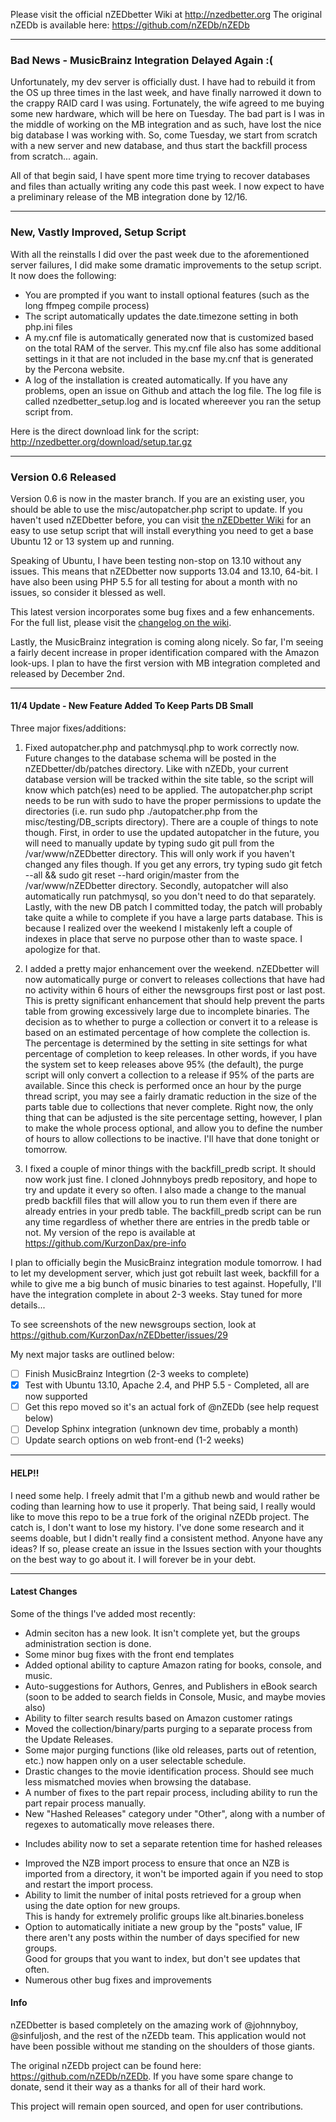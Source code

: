 Please visit the official nZEDbetter Wiki at http://nzedbetter.org
The original nZEDb is available here: https://github.com/nZEDb/nZEDb

---

### Bad News - MusicBrainz Integration Delayed Again :(

Unfortunately, my dev server is officially dust.  I have had to rebuild it from the OS up three times in the last week, and have finally narrowed it down to the crappy RAID card I was using.  Fortunately, the wife agreed to me buying some new hardware, which will be here on Tuesday.  The bad part is I was in the middle of working on the MB integration and as such, have lost the nice big database I was working with.  So, come Tuesday, we start from scratch with a new server and new database, and thus start the backfill process from scratch... again.

All of that begin said, I have spent more time trying to recover databases and files than actually writing any code this past week.  I now expect to have a preliminary release of the MB integration done by 12/16.

---

### New, Vastly Improved, Setup Script

With all the reinstalls I did over the past week due to the aforementioned server failures, I did make some dramatic improvements to the setup script.  It now does the following:

- You are prompted if you want to install optional features (such as the long ffmpeg compile process)
- The script automatically updates the date.timezone setting in both php.ini files
- A my.cnf file is automatically generated now that is customized based on the total RAM of the server.  This my.cnf file also has some additional settings in it that are not included in the base my.cnf that is generated by the Percona website.
- A log of the installation is created automatically.  If you have any problems, open an issue on Github and attach the log file.  The log file is called nzedbetter_setup.log and is located whereever you ran the setup script from.

Here is the direct download link for the script: http://nzedbetter.org/download/setup.tar.gz

---

### Version 0.6 Released
Version 0.6 is now in the master branch.  If you are an existing user, you should be able to use the misc/autopatcher.php script to update.  If you haven't used nZEDbetter before, you can visit [the nZEDbetter Wiki](http://nzedbetter.org/index.php?title=Installation#Do_You_Want_To_Do_This_the_Easy_Way_or_the_Hard_Way.3F) for an easy to use setup script that will install everything you need to get a base Ubuntu 12 or 13 system up and running.

Speaking of Ubuntu, I have been testing non-stop on 13.10 without any issues.  This means that nZEDbetter now supports 13.04 and 13.10, 64-bit.  I have also been using PHP 5.5 for all testing for about a month with no issues, so consider it blessed as well.

This latest version incorporates some bug fixes and a few enhancements.  For the full list, please visit the [changelog on the wiki](http://nzedbetter.org/index.php?title=ChangeLog).

Lastly, the MusicBrainz integration is coming along nicely.  So far, I'm seeing a fairly decent increase in proper identification compared with the Amazon look-ups.  I plan to have the first version with MB integration completed and released by December 2nd.


---

#### 11/4 Update - New Feature Added To Keep Parts DB Small

Three major fixes/additions:

1. Fixed autopatcher.php and patchmysql.php to work correctly now.  Future changes to the database schema will be posted in the nZEDbetter/db/patches directory.  Like with nZEDb, your current database version will be tracked within the site table, so the script will know which patch(es) need to be applied.  The autopatcher.php script needs to be run with sudo to have the proper permissions to update the directories (i.e. run sudo php ./autopatcher.php from the misc/testing/DB_scripts directory).  There are a couple of things to note though.  First, in order to use the updated autopatcher in the future, you will need to manually update by typing sudo git pull from the /var/www/nZEDbetter directory.  This will only work if you haven't changed any files though.  If you get any errors, try typing sudo git fetch --all && sudo git reset --hard origin/master from the /var/www/nZEDbetter directory.  Secondly, autopatcher will also automatically run patchmysql, so you don't need to do that separately. Lastly, with the new DB patch I committed today, the patch will probably take quite a while to complete if you have a large parts database.  This is because I realized over the weekend I mistakenly left a couple of indexes in place that serve no purpose other than to waste space.  I apologize for that.

2. I added a pretty major enhancement over the weekend.  nZEDbetter will now automatically purge or convert to releases collections that have had no activity within 6 hours of either the newsgroups first post or last post.  This is pretty significant enhancement that should help prevent the parts table from growing excessively large due to incomplete binaries.  The decision as to whether to purge a collection or convert it to a release is based on an estimated percentage of how complete the collection is.  The percentage is determined by the setting in site settings for what percentage of completion to keep releases.  In other words, if you have the system set to keep releases above 95% (the default), the purge script will only convert a collection to a release if 95% of the parts are available.  Since this check is performed once an hour by the purge thread script, you may see a fairly dramatic reduction in the size of the parts table due to collections that never complete.  Right now, the only thing that can be adjusted is the site percentage setting, however, I plan to make the whole process optional, and allow you to define the number of hours to allow collections to be inactive.  I'll have that done tonight or tomorrow.

3. I fixed a couple of minor things with the backfill_predb script.  It should now work just fine.  I cloned Johnnyboys predb repository, and hope to try and update it every so often.  I also made a change to the manual predb backfill files that will allow you to run them even if there are already entries in your predb table.  The backfill_predb script can be run any time regardless of whether there are entries in the predb table or not.  My version of the repo is available at https://github.com/KurzonDax/pre-info

I plan to officially begin the MusicBrainz integration module tomorrow.  I had to let my development server, which just got rebuilt last week, backfill for a while to give me a big bunch of music binaries to test against.  Hopefully, I'll have the integration complete in about 2-3 weeks.  Stay tuned for more details...


To see screenshots of the new newsgroups section, look at https://github.com/KurzonDax/nZEDbetter/issues/29

My next major tasks are outlined below:
- [ ] Finish MusicBrainz Integrtion (2-3 weeks to complete)
- [X] Test with Ubuntu 13.10, Apache 2.4, and PHP 5.5 - Completed, all are now supported
- [ ] Get this repo moved so it's an actual fork of @nZEDb (see help request below)
- [ ] Develop Sphinx integration (unknown dev time, probably a month)
- [ ] Update search options on web front-end (1-2 weeks)

---

#### HELP!!
I need some help.  I freely admit that I'm a github newb and would rather be coding than learning
how to use it properly.  That being said, I really would like to move this repo to be a true fork
of the original nZEDb project.  The catch is, I don't want to lose my history.  I've done some
research and it seems doable, but I didn't really find a consistent method.  Anyone have any ideas?
If so, please create an issue in the Issues section with your thoughts on the best way to go about it.
I will forever be in your debt.

---

#### Latest Changes
Some of the things I've added most recently:  
* Admin seciton has a new look.  It isn't complete yet, but the groups administration section is done.
* Some minor bug fixes with the front end templates
* Added optional ability to capture Amazon rating for books, console, and music.
* Auto-suggestions for Authors, Genres, and Publishers in eBook search (soon to be added to search fields in Console, Music, and maybe movies also)
* Ability to filter search results based on Amazon customer ratings
* Moved the collection/binary/parts purging to a separate process from the Update Releases.
* Some major purging functions (like old releases, parts out of retention, etc.) now happen only on a user selectable schedule.  
* Drastic changes to the movie identification process. Should see much less mismatched movies when browsing the database.  
* A number of fixes to the part repair process, including ability to run the part repair process manually.  
* New "Hashed Releases" category under "Other", along with a number of regexes to automatically move releases there.  
- Includes ability now to set a separate retention time for hashed releases
* Improved the NZB import process to ensure that once an NZB is imported from a directory, it won't be imported again if you need to stop and restart the import process.  
* Ability to limit the number of inital posts retrieved for a group when using the date option for new groups.  
    This is handy for extremely prolific groups like alt.binaries.boneless
* Option to automatically initiate a new group by the "posts" value, IF there aren't any posts within the number of days specified for new groups.  
    Good for groups that you want to index, but don't see updates that often.
* Numerous other bug fixes and improvements  

#### Info

nZEDbetter is based completely on the amazing work of @johnnyboy, @sinfuljosh, and the rest of the nZEDb team.  This application would not have been possible without me standing on the shoulders of those giants.

The original nZEDb project can be found here: https://github.com/nZEDb/nZEDb.  If you have some spare change to donate, send it their way as a thanks for all of their hard work.

This project will remain open sourced, and open for user contributions.

